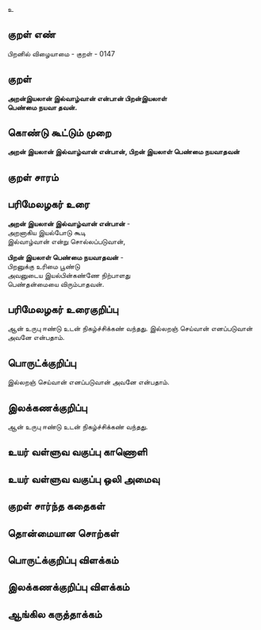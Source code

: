 உ

## குறள் எண் 

பிறனில் விழையாமை - குறள் - 0147  

## குறள் 

**அறன்இயலான் இல்வாழ்வான் என்பான் பிறன்இயலாள்  
பெண்மை நயவா தவன்.** 

## கொண்டு கூட்டும் முறை

**அறன் இயலான் இல்வாழ்வான் என்பான், பிறன் இயலாள் பெண்மை நயவாதவன்**

## குறள் சாரம் 


## பரிமேலழகர் உரை

**அறன் இயலான் இல்வாழ்வான் என்பான்** -  
அறனாகிய இயல்போடு கூடி  
இல்வாழ்வான் என்று சொல்லப்படுவான்,  

**பிறன் இயலாள் பெண்மை நயவாதவன்** -  
பிறனுக்கு உரிமை பூண்டு  
அவனுடைய இயல்பின்கண்ணே நிற்பாளது  
பெண்தன்மையை விரும்பாதவன். 

## பரிமேலழகர் உரைகுறிப்பு   

ஆன் உருபு ஈண்டு உடன் நிகழ்ச்சிக்கண் வந்தது. 
இல்லறஞ் செய்வான் எனப்படுவான் அவனே என்பதாம்.  

## பொருட்க்குறிப்பு 

இல்லறஞ் செய்வான் எனப்படுவான் அவனே என்பதாம். 
## இலக்கணக்குறிப்பு  

ஆன் உருபு ஈண்டு உடன் நிகழ்ச்சிக்கண் வந்தது.  

## உயர் வள்ளுவ வகுப்பு காணொளி


## உயர் வள்ளுவ வகுப்பு ஒலி அமைவு 

 
## குறள் சார்ந்த கதைகள் 


## தொன்மையான சொற்கள்


## பொருட்க்குறிப்பு விளக்கம்


## இலக்கணக்குறிப்பு விளக்கம்


## ஆங்கில கருத்தாக்கம் 


